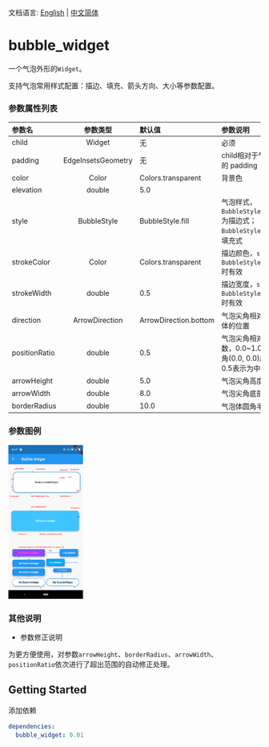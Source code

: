 文档语言: [English](README.md) | [中文简体](README-ZH.md)

# bubble_widget

一个气泡外形的`Widget`。

支持气泡常用样式配置：描边、填充、箭头方向、大小等参数配置。

### 参数属性列表

| 参数名        |      参数类型      | 默认值                | 参数说明                                                     |
| :------------ | :----------------: | :-------------------- | :----------------------------------------------------------- |
| child         |       Widget       | 无                    | 必须                                                         |
| padding       | EdgeInsetsGeometry | 无                    | child相对于气泡体的 padding                                  |
| color         |       Color        | Colors.transparent    | 背景色                                                       |
| elevation     |       double       | 5.0                   |                                                              |
| style         |    BubbleStyle     | BubbleStyle.fill      | 气泡样式， `BubbleStyle.stroke`为描边式； `BubbleStyle.fill`为填充式 |
| strokeColor   |       Color        | Colors.transparent    | 描边颜色，`style` 为 `BubbleStyle.stroke` 时有效             |
| strokeWidth   |       double       | 0.5                   | 描边宽度，`style` 为 `BubbleStyle.stroke` 时有效             |
| direction     |   ArrowDirection   | ArrowDirection.bottom | 气泡尖角相对于气泡体的位置                                   |
| positionRatio |       double       | 0.5                   | 气泡尖角相对位置系数，0.0~1.0，左上角(0.0, 0.0)起算，0.5表示为中间位置 |
| arrowHeight   |       double       | 5.0                   | 气泡尖角高度                                                 |
| arrowWidth    |       double       | 8.0                   | 气泡尖角底部宽度                                             |
| borderRadius  |       double       | 10.0                  | 气泡体圆角半径                                               |

### 参数图例

<img src="resources/bubble_widget_properties.png" alt="bubble_widget_properties" style="zoom: 30%;" />

### 其他说明

* 参数修正说明

为更方便使用，对参数`arrowHeight`、`borderRadius`、`arrowWidth`、`positionRatio`依次进行了超出范围的自动修正处理。

## Getting Started

添加依赖

```yaml
dependencies:
  bubble_widget: 0.01
```



